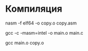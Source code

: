 # Компиляция

nasm -f elf64 -o copy.o copy.asm

gcc -c -masm=intel -o main.o main.c

gcc main.o copy.o